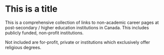 # This is a title

This is a comprehensive collection of links to non-academic career pages at post-secondary / higher education institutions in Canada. This includes publicly funded, non-profit institutions.

Not included are for-profit, private or institutions which exclusively offer religious degrees.
